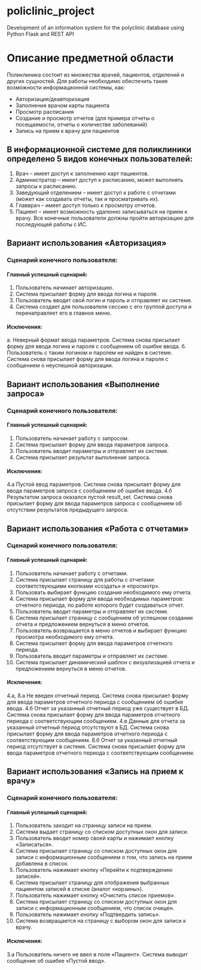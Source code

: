 # policlinic_project
Development of an information system for the polyclinic database using Python Flask and REST API

# Описание предметной области

Поликлиника состоит из множества врачей, пациентов, отделений и других сущностей. Для работы необходимо обеспечить такие возможности информационной системы, как:
- Авторизация/деавторизация
- Заполнение врачом карты пациента
- Просмотр расписания
- Создание и просмотр отчетов (для примера отчеты о посещаемости, отчеты о количестве заболеваний)
- Запись на прием к врачу для пациентов

## В информационной системе для поликлиники определено 5 видов конечных пользователей:
1. Врач – имеет доступ к заполнению карт пациентов.
2. Администратор – имеет доступ к расписанию, может выполнять запросы к расписанию.
3. Заведующий отделением – имеет доступ к работе с отчетами (может как создавать отчеты, так и просматривать их).
4. Главврач – имеет доступ только к просмотру отчетов.
5. Пациент – имеет возможность удаленно записываться на прием к врачу.
Все конечные пользователи должны пройти авторизацию для последующей работы с ИС.

## Вариант использования «Авторизация»
### Сценарий конечного пользователя:
#### Главный успешный сценарий:
1. Пользователь начинает авторизацию.
2. Система присылает форму для ввода логина и пароля.
3. Пользователь вводит свой логин и пароль и отправляет их системе.
4. Система создает для пользователя сессию с его группой доступа и перенаправляет его в главное меню.
#### Исключения:
a. Неверный формат ввода параметров. Система снова присылает форму для ввода логина и пароля с сообщением об ошибке ввода.
б. Пользователь с таким логином и паролем не найден в системе. Система снова присылает форму для ввода логина и пароля с сообщением о неуспешной авторизации.

## Вариант использования «Выполнение запроса»
### Сценарий конечного пользователя:
#### Главный успешный сценарий:
1. Пользователь начинает работу с запросом.
2. Система присылает форму для ввода параметров запроса.
3. Пользователь вводит параметры и отправляет их системе.
4. Система присылает результат выполнения запроса.
#### Исключения:
4.a Пустой ввод параметров. Система снова присылает форму для ввода параметров запроса с сообщением об ошибке ввода.
4.б Результатом запроса оказался пустой result_set. Система снова присылает форму для ввода параметров запроса с сообщением об отсутствии результатов предыдущего запроса.

## Вариант использования «Работа с отчетами»
### Сценарий конечного пользователя:
#### Главный успешный сценарий:
1. Пользователь начинает работу с отчетами.
2. Система присылает страницу для работы с отчетами: соответствующими кнопками «создать» и «просмотр».
3. Пользовать выбирает функцию создания необходимого ему отчета.
4. Система присылает форму для ввода необходимых параметров: отчетного периода, по работе которого будет создаваться отчет.
5. Пользователь вводит параметры и отправляет их системе.
6. Система присылает страницу с сообщением об успешном создании отчета и предложением вернуться в меню отчетов.
7. Пользователь возвращается в меню отчетов и выбирает функцию просмотра необходимого ему отчета.
8. Система присылает форму для ввода параметров отчетного периода.
9. Пользователь вводит параметры и отправляет их системе.
10. Система присылает динамический шаблон с визуализацией отчета и предложением вернуться в меню отчетов.
#### Исключения:
4.a,
8.a Не введен отчетный период. Система снова присылает форму для ввода параметров отчетного периода с сообщением об ошибке ввода.
4.б Отчет за указанный отчетный период уже существует в БД. Система снова присылает форму для ввода параметров отчетного периода с соответствующим сообщением.
4.в Данные для отчета за указанный отчетный период отсутствуют в БД. Система снова присылает форму для ввода параметров отчетного периода с соответствующим сообщением.
8.б Отчет за указанный отчетный период отсутствует в системе. Система снова присылает форму для ввода параметров отчетного периода с соответствующим сообщением.

## Вариант использования «Запись на прием к врачу»
### Сценарий конечного пользователя:
#### Главный успешный сценарий:
1. Пользователь заходит на страницу записи на прием.
2. Система выдает страницу со списком доступных окон для записи.
3. Пользователь вводит номер своей карты и нажимает кнопку «Записаться».
4. Система присылает страницу со списком доступных окон для записи с информационным сообщением о том, что запись на прием добавлена в список.
5. Пользователь нажимает кнопку «Перейти к подтверждению записей».
6. Система присылает страницу для отображения выбранных пациентом записей в списке (аналог «корзины»).
7. Пользователь нажимает кнопку «Очистить список приемов».
8. Система присылает страницу со списком доступных окон для записи с информационным сообщением, что список очищен.
9. Пользователь нажимает кнопку «Подтвердить запись».
10. Система возвращается на страницу с выбором окон для записи к врачу.
#### Исключения:
3.а Пользователь ничего не ввел в поле «Пациент». Система выводит сообщение об ошибке «Пустой ввод».
